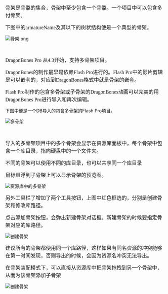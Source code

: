 <p><span style="font-family: 微软雅黑,Microsoft YaHei; font-size: 16px;">骨架是骨骼的集合，骨架中至少包含一个骨骼。一个项目中可以包含多付骨架。</span></p><p><span style="font-family: 微软雅黑,Microsoft YaHei; font-size: 16px;">下图中的armatureName及其以下的树状结构便是一个典型的骨架。</span></p><p><img alt="骨架.png" src="http://sedn.egret.com/ueditor/20150609/5576af50e0f98.png" title="骨架.png"/></p><p><br/></p><p><span style="font-family: 微软雅黑,Microsoft YaHei; font-size: 16px;">DragonBones Pro 从4.3开始，支持多骨架项目。</span></p><p><span style="font-family: 微软雅黑,Microsoft YaHei; font-size: 16px;">DragonBones的制作最早是依赖Flash Pro进行的。Flash 
Pro中的影片剪辑是可以嵌套的，对应到DragonBones格式中就是骨架的嵌套。</span></p><p><span style="font-family: 微软雅黑,Microsoft YaHei; font-size: 16px;">Flash 
Pro制作的包含多骨架或子骨架的DragonBones动画可以完美的用DragonBones Pro进行导入和再次编辑。</span></p><p>下图中便是一个DB导入的包含多骨架的Flash Pro项目。<br/></p><p><img alt="多骨架" src="/cn/data/upload/asset/20151207/566538b0096b1.png" title="多骨架"/></p><p><span style="font-family: 微软雅黑,Microsoft YaHei; font-size: 16px;"><br/></span></p><p><span style="font-family: 微软雅黑,Microsoft YaHei; font-size: 16px;">导入的多骨架项目中的多个骨架会显示在资源库面板中，每个骨架中包含一个库目录，指向硬盘中的一个文件夹。</span></p><p><span style="font-family: 微软雅黑,Microsoft YaHei; font-size: 16px;">不同的骨架可以使用不同的库目录，也可以共享同一个库目录</span></p><div><p><span style="font-family: 微软雅黑,Microsoft YaHei; font-size: 16px;">鼠标悬浮到子骨架上可以显示骨架的预览图。</span></p><p><img alt="资源库中的多骨架" src="/cn/data/upload/asset/20151207/56653d3bd7b5e.png" title="资源库中的多骨架"/></p></div><p><span style="font-family: 微软雅黑,Microsoft YaHei; font-size: 16px;">另外工具栏了增加了两个工具按钮，上图中红色框选的，分别是创建骨架和修改库路径。</span></p><p><span style="font-family: 微软雅黑,Microsoft YaHei; font-size: 16px;">点击添加骨架按钮，会弹出新建骨架对话框。新建骨架的时候要指定骨架对应的库路径。</span></p><p><img alt="创建骨架" src="/cn/data/upload/asset/20151207/566538afd7dc6.png" title="创建骨架"/></p><p><span style="font-family: 微软雅黑,Microsoft YaHei; font-size: 16px;">建议所有的骨架都使用同一个库路径，这样如果有同名资源的冲突能够在第一时间发现，否则导出的时候，会因为资源名冲突无法导出。</span></p><p><span style="font-family: 微软雅黑,Microsoft YaHei; font-size: 16px;">在骨架装配模式下，可以直接从资源库中把骨架拖拽到另一个骨架中，从而为该骨架添加子骨架</span></p><p><img alt="创建骨架" src="/cn/data/upload/asset/20151207/566538b0157d4.png" title="创建骨架"/></p>